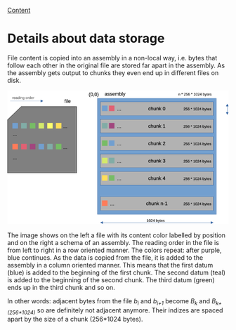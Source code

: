 [Content](01_Content.md)

# Details about data storage

File content is copied into an assembly in a non-local way, i.e. bytes that follow each other in the original file are stored far apart in the assembly. As the assembly gets output to chunks they even end up in different files on disk.

![Data storage in eLyKseeR](./img/img3.png)

The image shows on the left a file with its content color labelled by position and on the right a schema of an assembly.
The reading order in the file is from left to right in a row oriented manner. The colors repeat: after purple, blue continues.
As the data is copied from the file, it is added to the assembly in a column oriented manner.
This means that the first datum (blue) is added to the beginning of the first chunk. The second datum (teal) is added to the beginning of the second chunk. The third datum (green) ends up in the third chunk and so on.

In other words: adjacent bytes from the file *b<sub>i</sub>* and *b<sub>i+1</sub>* become *B<sub>k</sub>* and *B<sub>k+(256\*1024)</sub>* so are definitely not adjacent anymore. Their indizes are spaced apart by the size of a chunk (256*1024 bytes).
